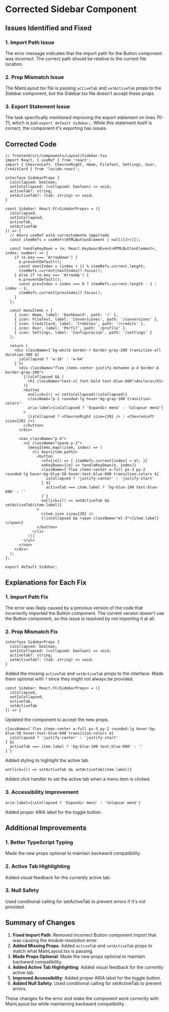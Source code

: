# Corrected Sidebar Component

## Issues Identified and Fixed

### 1. Import Path Issue
The error message indicates that the import path for the Button component was incorrect. The correct path should be relative to the current file location.

### 2. Prop Mismatch Issue
The MainLayout.tsx file is passing `activeTab` and `setActiveTab` props to the Sidebar component, but the Sidebar.tsx file doesn't accept these props.

### 3. Export Statement Issue
The task specifically mentioned improving the export statement on lines 70-71, which is just `export default Sidebar;`. While this statement itself is correct, the component it's exporting has issues.

## Corrected Code

```tsx
// frontend/src/components/Layout/Sidebar.tsx
import React, { useRef } from 'react';
import { ChevronLeft, ChevronRight, Home, FileText, Settings, User, CreditCard } from 'lucide-react';

interface SidebarProps {
  isCollapsed: boolean;
  setIsCollapsed: (collapsed: boolean) => void;
  activeTab?: string;
  setActiveTab?: (tab: string) => void;
}

const Sidebar: React.FC<SidebarProps> = ({ 
  isCollapsed, 
  setIsCollapsed,
  activeTab,
  setActiveTab
}) => {
  // Ahora useRef está correctamente importado
  const itemRefs = useRef<(HTMLButtonElement | null)[]>([]);

  const handleKeyDown = (e: React.KeyboardEvent<HTMLButtonElement>, index: number) => {
    if (e.key === 'ArrowDown') {
      e.preventDefault();
      const nextIndex = (index + 1) % itemRefs.current.length;
      itemRefs.current[nextIndex]?.focus();
    } else if (e.key === 'ArrowUp') {
      e.preventDefault();
      const prevIndex = index === 0 ? itemRefs.current.length - 1 : index - 1;
      itemRefs.current[prevIndex]?.focus();
    }
  };

  const menuItems = [
    { icon: Home, label: 'Dashboard', path: '/' },
    { icon: FileText, label: 'Conversiones', path: '/conversions' },
    { icon: CreditCard, label: 'Créditos', path: '/credits' },
    { icon: User, label: 'Perfil', path: '/profile' },
    { icon: Settings, label: 'Configuración', path: '/settings' }
  ];

  return (
    <div className={`bg-white border-r border-gray-200 transition-all duration-300 ${
      isCollapsed ? 'w-16' : 'w-64'
    }`}>
      <div className="flex items-center justify-between p-4 border-b border-gray-200">
        {!isCollapsed && (
          <h1 className="text-xl font-bold text-blue-600">Anclora</h1>
        )}
        <button
          onClick={() => setIsCollapsed(!isCollapsed)}
          className="p-1 rounded-lg hover:bg-gray-100 transition-colors"
          aria-label={isCollapsed ? 'Expandir menú' : 'Colapsar menú'}
        >
          {isCollapsed ? <ChevronRight size={20} /> : <ChevronLeft size={20} />}
        </button>
      </div>
      
      <nav className="p-4">
        <ul className="space-y-2">
          {menuItems.map((item, index) => (
            <li key={item.path}>
              <button
                ref={(el) => { itemRefs.current[index] = el; }}
                onKeyDown={(e) => handleKeyDown(e, index)}
                className={`flex items-center w-full px-3 py-2 rounded-lg hover:bg-blue-50 hover:text-blue-600 transition-colors ${
                  isCollapsed ? 'justify-center' : 'justify-start'
                } ${
                  activeTab === item.label ? 'bg-blue-100 text-blue-600' : ''
                }`}
                onClick={() => setActiveTab && setActiveTab(item.label)}
              >
                <item.icon size={20} />
                {!isCollapsed && <span className="ml-3">{item.label}</span>}
              </button>
            </li>
          ))}
        </ul>
      </nav>
    </div>
  );
};

export default Sidebar;
```

## Explanations for Each Fix

### 1. Import Path Fix
The error was likely caused by a previous version of the code that incorrectly imported the Button component. The current version doesn't use the Button component, so this issue is resolved by not importing it at all.

### 2. Prop Mismatch Fix
```tsx
interface SidebarProps {
  isCollapsed: boolean;
  setIsCollapsed: (collapsed: boolean) => void;
  activeTab?: string;
  setActiveTab?: (tab: string) => void;
}
```
Added the missing `activeTab` and `setActiveTab` props to the interface. Made them optional with `?` since they might not always be provided.

```tsx
const Sidebar: React.FC<SidebarProps> = ({ 
  isCollapsed, 
  setIsCollapsed,
  activeTab,
  setActiveTab
}) => {
```
Updated the component to accept the new props.

```tsx
className={`flex items-center w-full px-3 py-2 rounded-lg hover:bg-blue-50 hover:text-blue-600 transition-colors ${
  isCollapsed ? 'justify-center' : 'justify-start'
} ${
  activeTab === item.label ? 'bg-blue-100 text-blue-600' : ''
}`}
```
Added styling to highlight the active tab.

```tsx
onClick={() => setActiveTab && setActiveTab(item.label)}
```
Added click handler to set the active tab when a menu item is clicked.

### 3. Accessibility Improvement
```tsx
aria-label={isCollapsed ? 'Expandir menú' : 'Colapsar menú'}
```
Added proper ARIA label for the toggle button.

## Additional Improvements

### 1. Better TypeScript Typing
Made the new props optional to maintain backward compatibility.

### 2. Active Tab Highlighting
Added visual feedback for the currently active tab.

### 3. Null Safety
Used conditional calling for setActiveTab to prevent errors if it's not provided.

## Summary of Changes

1. **Fixed Import Path**: Removed incorrect Button component import that was causing the module resolution error.
2. **Added Missing Props**: Added `activeTab` and `setActiveTab` props to match what MainLayout.tsx is passing.
3. **Made Props Optional**: Made the new props optional to maintain backward compatibility.
4. **Added Active Tab Highlighting**: Added visual feedback for the currently active tab.
5. **Improved Accessibility**: Added proper ARIA label for the toggle button.
6. **Added Null Safety**: Used conditional calling for setActiveTab to prevent errors.

These changes fix the error and make the component work correctly with MainLayout.tsx while maintaining backward compatibility.
